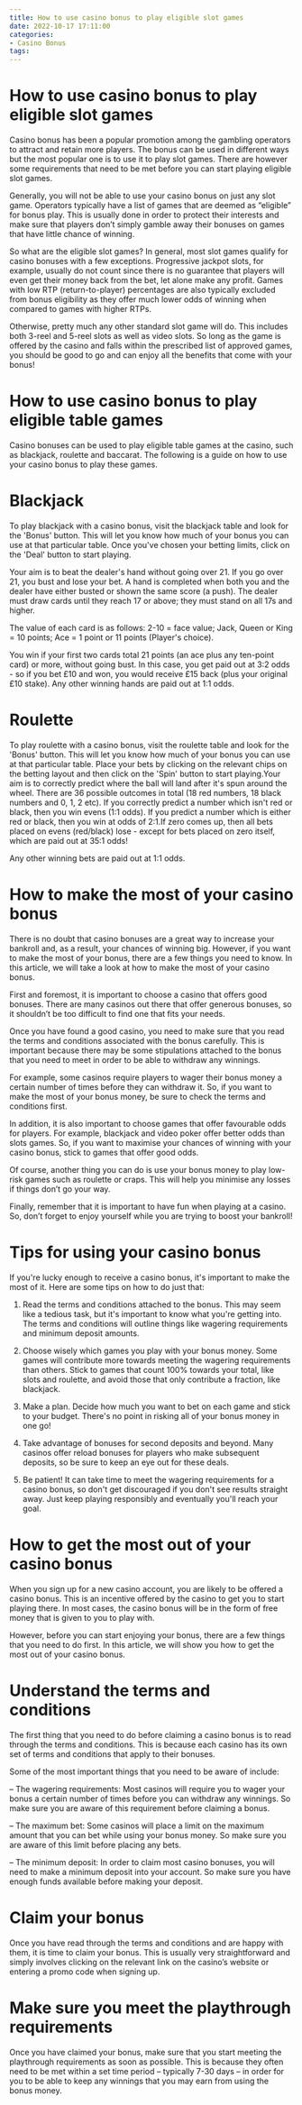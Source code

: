 ```yaml
---
title: How to use casino bonus to play eligible slot games 
date: 2022-10-17 17:11:00
categories:
- Casino Bonus
tags:
---
```



#  How to use casino bonus to play eligible slot games 

Casino bonus has been a popular promotion among the gambling operators to attract and retain more players. The bonus can be used in different ways but the most popular one is to use it to play slot games. There are however some requirements that need to be met before you can start playing eligible slot games.

Generally, you will not be able to use your casino bonus on just any slot game. Operators typically have a list of games that are deemed as “eligible” for bonus play. This is usually done in order to protect their interests and make sure that players don’t simply gamble away their bonuses on games that have little chance of winning.

So what are the eligible slot games? In general, most slot games qualify for casino bonuses with a few exceptions. Progressive jackpot slots, for example, usually do not count since there is no guarantee that players will even get their money back from the bet, let alone make any profit. Games with low RTP (return-to-player) percentages are also typically excluded from bonus eligibility as they offer much lower odds of winning when compared to games with higher RTPs.

Otherwise, pretty much any other standard slot game will do. This includes both 3-reel and 5-reel slots as well as video slots. So long as the game is offered by the casino and falls within the prescribed list of approved games, you should be good to go and can enjoy all the benefits that come with your bonus!

#  How to use casino bonus to play eligible table games 

Casino bonuses can be used to play eligible table games at the casino, such as blackjack, roulette and baccarat. The following is a guide on how to use your casino bonus to play these games.

# Blackjack

To play blackjack with a casino bonus, visit the blackjack table and look for the 'Bonus' button. This will let you know how much of your bonus you can use at that particular table. Once you've chosen your betting limits, click on the 'Deal' button to start playing.

Your aim is to beat the dealer's hand without going over 21. If you go over 21, you bust and lose your bet. A hand is completed when both you and the dealer have either busted or shown the same score (a push). The dealer must draw cards until they reach 17 or above; they must stand on all 17s and higher.

The value of each card is as follows: 2-10 = face value; Jack, Queen or King = 10 points; Ace = 1 point or 11 points (Player's choice).

You win if your first two cards total 21 points (an ace plus any ten-point card) or more, without going bust. In this case, you get paid out at 3:2 odds - so if you bet £10 and won, you would receive £15 back (plus your original £10 stake). Any other winning hands are paid out at 1:1 odds.

# Roulette

To play roulette with a casino bonus, visit the roulette table and look for the 'Bonus' button. This will let you know how much of your bonus you can use at that particular table. Place your bets by clicking on the relevant chips on the betting layout and then click on the 'Spin' button to start playing.Your aim is to correctly predict where the ball will land after it's spun around the wheel. There are 36 possible outcomes in total (18 red numbers, 18 black numbers and 0, 1, 2 etc). If you correctly predict a number which isn't red or black, then you win evens (1:1 odds). If you predict a number which is either red or black, then you win at odds of 2:1.If zero comes up, then all bets placed on evens (red/black) lose - except for bets placed on zero itself, which are paid out at 35:1 odds!

Any other winning bets are paid out at 1:1 odds.

#  How to make the most of your casino bonus 

There is no doubt that casino bonuses are a great way to increase your bankroll and, as a result, your chances of winning big. However, if you want to make the most of your bonus, there are a few things you need to know. In this article, we will take a look at how to make the most of your casino bonus.

First and foremost, it is important to choose a casino that offers good bonuses. There are many casinos out there that offer generous bonuses, so it shouldn’t be too difficult to find one that fits your needs.

Once you have found a good casino, you need to make sure that you read the terms and conditions associated with the bonus carefully. This is important because there may be some stipulations attached to the bonus that you need to meet in order to be able to withdraw any winnings.

For example, some casinos require players to wager their bonus money a certain number of times before they can withdraw it. So, if you want to make the most of your bonus money, be sure to check the terms and conditions first.

In addition, it is also important to choose games that offer favourable odds for players. For example, blackjack and video poker offer better odds than slots games. So, if you want to maximise your chances of winning with your casino bonus, stick to games that offer good odds.

Of course, another thing you can do is use your bonus money to play low-risk games such as roulette or craps. This will help you minimise any losses if things don’t go your way.

Finally, remember that it is important to have fun when playing at a casino. So, don’t forget to enjoy yourself while you are trying to boost your bankroll!

#  Tips for using your casino bonus 

If you're lucky enough to receive a casino bonus, it's important to make the most of it. Here are some tips on how to do just that:

1. Read the terms and conditions attached to the bonus. This may seem like a tedious task, but it's important to know what you're getting into. The terms and conditions will outline things like wagering requirements and minimum deposit amounts.

2. Choose wisely which games you play with your bonus money. Some games will contribute more towards meeting the wagering requirements than others. Stick to games that count 100% towards your total, like slots and roulette, and avoid those that only contribute a fraction, like blackjack.

3. Make a plan. Decide how much you want to bet on each game and stick to your budget. There's no point in risking all of your bonus money in one go!

4. Take advantage of bonuses for second deposits and beyond. Many casinos offer reload bonuses for players who make subsequent deposits, so be sure to keep an eye out for these deals.

5. Be patient! It can take time to meet the wagering requirements for a casino bonus, so don't get discouraged if you don't see results straight away. Just keep playing responsibly and eventually you'll reach your goal.

#  How to get the most out of your casino bonus

When you sign up for a new casino account, you are likely to be offered a casino bonus. This is an incentive offered by the casino to get you to start playing there. In most cases, the casino bonus will be in the form of free money that is given to you to play with.

However, before you can start enjoying your bonus, there are a few things that you need to do first. In this article, we will show you how to get the most out of your casino bonus.

# Understand the terms and conditions

The first thing that you need to do before claiming a casino bonus is to read through the terms and conditions. This is because each casino has its own set of terms and conditions that apply to their bonuses.

Some of the most important things that you need to be aware of include:

– The wagering requirements: Most casinos will require you to wager your bonus a certain number of times before you can withdraw any winnings. So make sure you are aware of this requirement before claiming a bonus.

– The maximum bet: Some casinos will place a limit on the maximum amount that you can bet while using your bonus money. So make sure you are aware of this limit before placing any bets.

– The minimum deposit: In order to claim most casino bonuses, you will need to make a minimum deposit into your account. So make sure you have enough funds available before making your deposit.

# Claim your bonus

Once you have read through the terms and conditions and are happy with them, it is time to claim your bonus. This is usually very straightforward and simply involves clicking on the relevant link on the casino’s website or entering a promo code when signing up.

# Make sure you meet the playthrough requirements


Once you have claimed your bonus, make sure that you start meeting the playthrough requirements as soon as possible. This is because they often need to be met within a set time period – typically 7-30 days – in order for you to be able to keep any winnings that you may earn from using the bonus money.